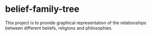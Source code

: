 # belief-family-tree
This project is to provide graphical representation of the relationships between different beliefs, religions and philosophies.
